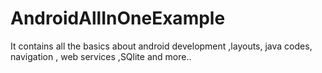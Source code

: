 # AndroidAllInOneExample
It contains all the basics about android development ,layouts, java codes, navigation , web services ,SQlite  and more.. 
